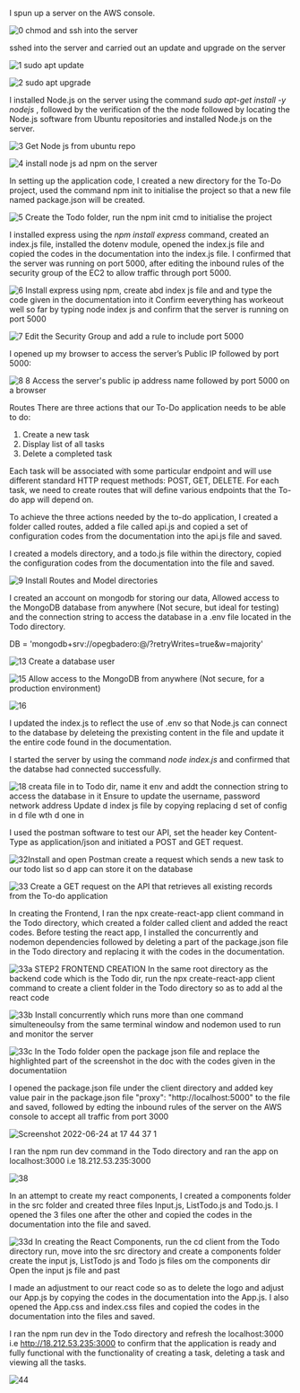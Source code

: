 
I spun up a server on the AWS console.

![0  chmod and ssh into the  server](https://user-images.githubusercontent.com/79456052/175547455-755960f8-ba35-4b48-af1b-1f1ecc50f847.png)

sshed into the server and carried out an update and upgrade on the server

![1  sudo apt update](https://user-images.githubusercontent.com/79456052/175547618-a632bcd5-e307-45ec-ad95-a5a1301fd1b3.png)

![2  sudo apt upgrade](https://user-images.githubusercontent.com/79456052/175547634-732e5a0f-28f5-4f9d-bdfe-173ac4a477d8.png)

I installed Node.js on the server using the command *sudo apt-get install -y nodejs* , followed by the verification of the  the node followed by
locating the Node.js software from Ubuntu repositories and installed Node.js on the server.

![3  Get Node js from ubuntu repo](https://user-images.githubusercontent.com/79456052/175549727-914831b6-b309-4337-ad64-13edab068581.png)


![4 install node js ad npm on the server](https://user-images.githubusercontent.com/79456052/175550031-5e953616-f7cb-4bc3-ba4f-a9adc7490914.png)

In setting up the application code, I created a new directory for the To-Do project, used the command npm init to initialise the  project 
so that a new file named package.json will be created.

![5  Create the Todo folder,  run the npm init cmd to initialise the project](https://user-images.githubusercontent.com/79456052/175551504-37a68984-4826-4207-80ec-cce85e9fd0a6.png)

I installed express using the *npm install express* command, created an index.js file, installed the dotenv module, opened the
index.js file and copied the codes in the documentation into the index.js file.  I confirmed that the server was running on port 5000, after editing the inbound rules of the security group of the EC2 to allow traffic  through
port 5000.

![6  Install express using npm, create abd index js file and and type the code given in the documentation into it  Confirm eeverything has workeout well so far by typing node index js and confirm that the server is running on port 5000](https://user-images.githubusercontent.com/79456052/175553026-dbec2fba-e821-43c0-b48a-2f38fda0b4e7.png)

![7  Edit the Security Group and add a rule to include port 5000](https://user-images.githubusercontent.com/79456052/175553659-a0c92f27-4b87-4fa7-bb31-da07276f1cf0.png)


I opened up my browser to access the server’s Public IP  followed by port 5000:

![8  8  Access the server's public ip address name followed by port 5000 on a browser](https://user-images.githubusercontent.com/79456052/175554004-f0d68742-5282-4861-85f8-00191e61c3ca.png)

Routes
There are three actions that our To-Do application needs to be able to do:

1. Create a new task
2. Display list of all tasks
3. Delete a completed task

Each task will be associated with some particular endpoint and will use different standard HTTP request methods: POST, GET, DELETE.
For each task, we need to create routes that will define various endpoints that the To-do app will depend on. 
 
To achieve the three actions needed by the to-do application,  I created a folder called routes, added a file called api.js and copied a set of
configuration codes from the documentation into the api.js file and saved.

I created a models directory, and a todo.js file within the directory, copied the configuration codes from the documentation into the file and saved.
 
 ![9  Install Routes and Model directories](https://user-images.githubusercontent.com/79456052/175557506-1710cd30-1072-444b-ab5f-6abe1622d8db.png)


I created an account on mongodb for storing our data, Allowed access to the MongoDB database from anywhere (Not secure, but  ideal for testing)
and the connection string to access the database in a .env file located in the Todo directory.

DB = 'mongodb+srv://opegbadero:<password>@<network-address>/?retryWrites=true&w=majority'
  
![13  Create a database user](https://user-images.githubusercontent.com/79456052/175559878-6101e115-4a1e-478e-ae6f-b12cb99c1973.png)

![15  Allow access to the MongoDB from anywhere  (Not secure, for a  production environment)](https://user-images.githubusercontent.com/79456052/175559879-64356286-ade4-40a1-a2c7-6597373408b2.png)
  
![16](https://user-images.githubusercontent.com/79456052/175559880-80b3288a-9ea1-423d-954a-cb17f3c46150.png)
  
 I updated the index.js to reflect the use of .env so that Node.js can connect to the database by deleteing the prexisting content in the file and update it the 
entire code found in the documentation.
  
I started the server by using the command  *node index.js* and confirmed that the databse had connected successfully.

  
![18  creata file in to Todo dir, name it  env and addt the connection string to access the database  in it  Ensure to update the username, password   network address  Update d index js file by copying   replacing d set of config in d file wth d one in ](https://user-images.githubusercontent.com/79456052/175561302-401a3a17-4ae5-4159-a2da-f282a280d4be.png)

 I used the postman software to test our API, set the  header key Content-Type as application/json and initiated a POST and GET request.


![32Install and open Postman  create a request which sends a new task to our todo list so d app can store it on the database](https://user-images.githubusercontent.com/79456052/175562464-361ded62-b48b-49b7-b3e7-12b25690391b.png)


![33  Create a GET request on the API that retrieves all existing records from the To-do application](https://user-images.githubusercontent.com/79456052/175562466-748f551d-3ad1-4a72-9575-c80f57f3a017.png)


  
In creating the Frontend, I ran the npx create-react-app client command  in the Todo directory, which created a folder called client and added the react codes.
Before testing the react app, I installed the concurrently and nodemon dependencies followed by deleting a part of the package.json file in the Todo directory
and replacing it with the codes in the documentation.




![33a  STEP2 FRONTEND CREATION  In the same root directory as the backend code which is the Todo dir,  run the npx create-react-app client command to  create a client  folder in the Todo directory so as to add al the react code](https://user-images.githubusercontent.com/79456052/175564216-d25660bb-faf5-4d18-9ee5-ab74803fe505.png)



![33b  Install concurrently which runs more than one command simulteneoulsy from the same terminal window and nodemon used to run and monitor the server](https://user-images.githubusercontent.com/79456052/175564234-7740219e-890a-44e4-a454-b27ad946cad0.png)


![33c  In the Todo folder open the package json file and replace the highlighted part of the screenshot in the doc with the  codes given in the documentatiion](https://user-images.githubusercontent.com/79456052/175564261-2b3af37d-1fb0-4079-9756-b44f54046f11.png)


 I opened the package.json file under the client directory and added key value pair in the package.json file "proxy": "http://localhost:5000" to the file and saved, followed by edting the inbound rules of the server on the AWS console
 to accept all traffic from port 3000
  
  ![Screenshot 2022-06-24 at 17 44 37 1](https://user-images.githubusercontent.com/79456052/175607853-2d58d68f-797d-4790-8806-e1be399c4fa4.png)
  
 I ran the npm run dev command in the Todo directory and ran the app on localhost:3000 i.e 18.212.53.235:3000

![38](https://user-images.githubusercontent.com/79456052/175565551-fa2dbe00-ea5b-4452-b5d0-5a05117003a5.png)

 In an attempt to create my react components, I created a components folder in the src folder and created three files Input.js, ListTodo.js and Todo.js. I opened the 3 files one after the other
 and copied the codes in the documentation into the file and saved.
  
 ![33d  In creating the React Components, run the cd client from the Todo directory run, move into the src directory and create a components folder  create the input js, ListTodo js and Todo js files om the components dir  Open the input js file and past](https://user-images.githubusercontent.com/79456052/175574538-57341a9c-4699-4c5a-8b5d-fbcc9650b216.png)

I made an adjustment to our react code so as to delete the logo and adjust our App.js by copying  the codes in the documentation into the App.js. I also opened the  App.css and index.css files and 
copied the codes in the documentation into the files and saved.

I ran  the npm run dev in the Todo directory and refresh the localhost:3000 i.e http://18.212.53.235:3000 to confirm that the application is  ready and fully functional with the functionality  of creating a task, deleting a task and viewing all the tasks.  
  
  
![44](https://user-images.githubusercontent.com/79456052/175577675-ddc3dba1-4735-4811-b1f8-def523b8ba38.png)







